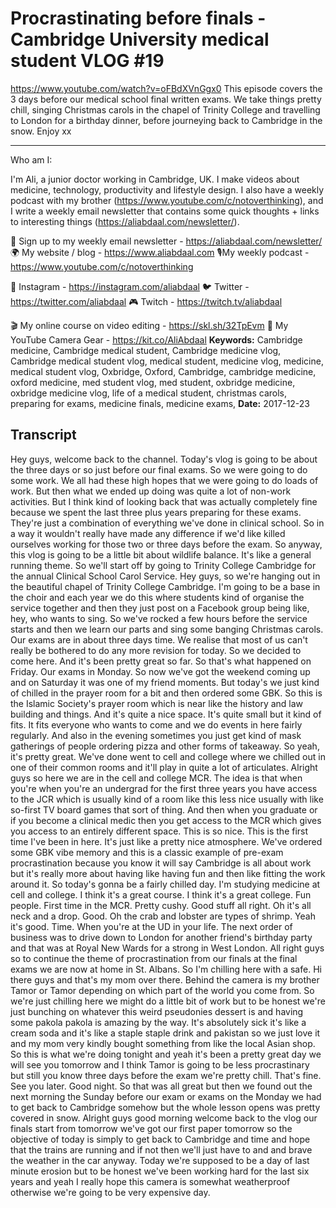 # Procrastinating before finals - Cambridge University medical student VLOG #19
https://www.youtube.com/watch?v=oFBdXVnGgx0
This episode covers the 3 days before our medical school final written exams. We take things pretty chill, singing Christmas carols in the chapel of Trinity College and travelling to London for a birthday dinner, before journeying back to Cambridge in the snow. Enjoy xx

--------------------

Who am I:

I'm Ali, a junior doctor working in Cambridge, UK. I make videos about medicine, technology, productivity and lifestyle design. I also have a weekly podcast with my brother (https://www.youtube.com/c/notoverthinking), and I write a weekly email newsletter that contains some quick thoughts + links to interesting things (https://aliabdaal.com/newsletter/).

💌 Sign up to my weekly email newsletter - https://aliabdaal.com/newsletter/
🌍 My website / blog - https://www.aliabdaal.com 
🎙My weekly podcast - https://www.youtube.com/c/notoverthinking 

📸 Instagram - https://instagram.com/aliabdaal
🐦 Twitter - https://twitter.com/aliabdaal
🎮 Twitch - https://twitch.tv/aliabdaal 

🎬 My online course on video editing - https://skl.sh/32TpEvm
🎥 My YouTube Camera Gear - https://kit.co/AliAbdaal
**Keywords:** Cambridge medicine, Cambridge medical student, Cambridge medicine vlog, Cambridge medical student vlog, medical student, medicine vlog, medicine, medical student vlog, Oxbridge, Oxford, Cambridge, cambridge medicine, oxford medicine, med student vlog, med student, oxbridge medicine, oxbridge medicine vlog, life of a medical student, christmas carols, preparing for exams, medicine finals, medicine exams, 
**Date:** 2017-12-23

## Transcript
 Hey guys, welcome back to the channel. Today's vlog is going to be about the three days or so just before our final exams. So we were going to do some work. We all had these high hopes that we were going to do loads of work. But then what we ended up doing was quite a lot of non-work activities. But I think kind of looking back that was actually completely fine because we spent the last three plus years preparing for these exams. They're just a combination of everything we've done in clinical school. So in a way it wouldn't really have made any difference if we'd like killed ourselves working for those two or three days before the exam. So anyway, this vlog is going to be a little bit about wildlife balance. It's like a general running theme. So we'll start off by going to Trinity College Cambridge for the annual Clinical School Carol Service. Hey guys, so we're hanging out in the beautiful chapel of Trinity College Cambridge. I'm going to be a base in the choir and each year we do this where students kind of organise the service together and then they just post on a Facebook group being like, hey, who wants to sing. So we've rocked a few hours before the service starts and then we learn our parts and sing some banging Christmas carols. Our exams are in about three days time. We realise that most of us can't really be bothered to do any more revision for today. So we decided to come here. And it's been pretty great so far. So that's what happened on Friday. Our exams in Monday. So now we've got the weekend coming up and on Saturday it was one of my friend moments. But today's we just kind of chilled in the prayer room for a bit and then ordered some GBK. So this is the Islamic Society's prayer room which is near like the history and law building and things. And it's quite a nice space. It's quite small but it kind of fits. It fits everyone who wants to come and we do events in here fairly regularly. And also in the evening sometimes you just get kind of mask gatherings of people ordering pizza and other forms of takeaway. So yeah, it's pretty great. We've done went to cell and college where we chilled out in one of their common rooms and it'll play in quite a lot of articulates. Alright guys so here we are in the cell and college MCR. The idea is that when you're when you're an undergrad for the first three years you have access to the JCR which is usually kind of a room like this less nice usually with like so-first TV board games that sort of thing. And then when you graduate or if you become a clinical medic then you get access to the MCR which gives you access to an entirely different space. This is so nice. This is the first time I've been in here. It's just like a pretty nice atmosphere. We've ordered some GBK vibe memory and this is a classic example of pre-exam procrastination because you know it will say Cambridge is all about work but it's really more about having like having fun and then like fitting the work around it. So today's gonna be a fairly chilled day. I'm studying medicine at cell and college. I think it's a great course. I think it's a great college. Fun people. First time in the MCR. Pretty cushy. Good stuff all right. Oh it's all neck and a drop. Good. Oh the crab and lobster are types of shrimp. Yeah it's good. Time. When you're at the UD in your life. The next order of business was to drive down to London for another friend's birthday party and that was at Royal New Wards for a strong in West London. All right guys so to continue the theme of procrastination from our finals at the final exams we are now at home in St. Albans. So I'm chilling here with a safe. Hi there guys and that's my mom over there. Behind the camera is my brother Tamor or Tamor depending on which part of the world you come from. So we're just chilling here we might do a little bit of work but to be honest we're just bunching on whatever this weird pseudonies dessert is and having some pakola pakola is amazing by the way. It's absolutely sick it's like a cream soda and it's like a staple staple drink and pakistan so we just love it and my mom very kindly bought something from like the local Asian shop. So this is what we're doing tonight and yeah it's been a pretty great day we will see you tomorrow and I think Tamor is going to be less procrastinary but still you know three days before the exam we're pretty chill. That's fine. See you later. Good night. So that was all great but then we found out the next morning the Sunday before our exam or exams on the Monday we had to get back to Cambridge somehow but the whole lesson opens was pretty covered in snow. Alright guys good morning welcome back to the vlog our finals start from tomorrow we've got our first paper tomorrow so the objective of today is simply to get back to Cambridge and time and hope that the trains are running and if not then we'll just have to and and brave the weather in the car anyway. Today we're supposed to be a day of last minute erosion but to be honest we've been working hard for the last six years and yeah I really hope this camera is somewhat weatherproof otherwise we're going to be very expensive day.
